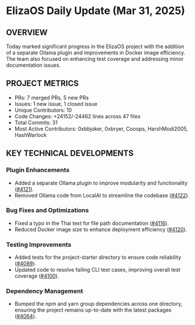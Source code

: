 # ElizaOS Daily Update (Mar 31, 2025)

## OVERVIEW

Today marked significant progress in the ElizaOS project with the addition of a separate Ollama plugin and improvements in Docker image efficiency. The team also focused on enhancing test coverage and addressing minor documentation issues.

## PROJECT METRICS

- PRs: 7 merged PRs, 5 new PRs
- Issues: 1 new issue, 1 closed issue
- Unique Contributors: 10
- Code Changes: +24152/-24462 lines across 47 files
- Total Commits: 31
- Most Active Contributors: 0xbbjoker, 0xbryer, Cooops, HarshModi2005, HashWarlock

## KEY TECHNICAL DEVELOPMENTS

### Plugin Enhancements

- Added a separate Ollama plugin to improve modularity and functionality ([#4121](https://github.com/elizaos/eliza/pull/4121)).
- Removed Ollama code from LocalAI to streamline the codebase ([#4122](https://github.com/elizaos/eliza/pull/4122)).

### Bug Fixes and Optimizations

- Fixed a typo in the Thai text for file path documentation ([#4116](https://github.com/elizaos/eliza/pull/4116)).
- Reduced Docker image size to enhance deployment efficiency ([#4120](https://github.com/elizaos/eliza/pull/4120)).

### Testing Improvements

- Added tests for the project-starter directory to ensure code reliability ([#4089](https://github.com/elizaos/eliza/pull/4089)).
- Updated code to resolve failing CLI test cases, improving overall test coverage ([#4100](https://github.com/elizaos/eliza/pull/4100)).

### Dependency Management

- Bumped the npm and yarn group dependencies across one directory, ensuring the project remains up-to-date with the latest packages ([#4064](https://github.com/elizaos/eliza/pull/4064)).
